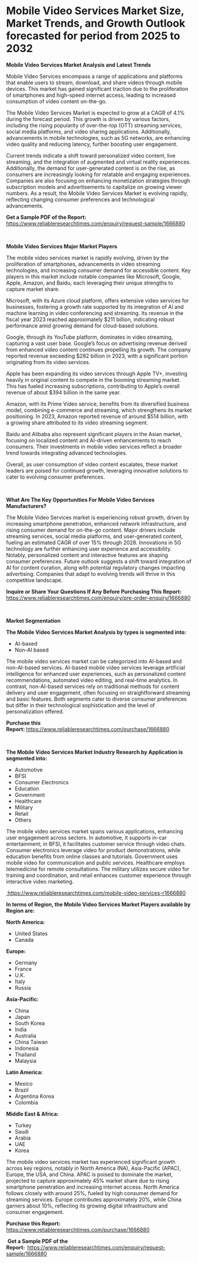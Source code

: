 <p><h1>Mobile Video Services Market Size, Market Trends, and Growth Outlook forecasted for period from 2025 to 2032</h1></p><p><strong>Mobile Video Services Market Analysis and Latest Trends</strong></p>
<p><p>Mobile Video Services encompass a range of applications and platforms that enable users to stream, download, and share videos through mobile devices. This market has gained significant traction due to the proliferation of smartphones and high-speed internet access, leading to increased consumption of video content on-the-go.</p><p>The Mobile Video Services Market is expected to grow at a CAGR of 4.1% during the forecast period. This growth is driven by various factors, including the rising popularity of over-the-top (OTT) streaming services, social media platforms, and video sharing applications. Additionally, advancements in mobile technologies, such as 5G networks, are enhancing video quality and reducing latency, further boosting user engagement.</p><p>Current trends indicate a shift toward personalized video content, live streaming, and the integration of augmented and virtual reality experiences. Additionally, the demand for user-generated content is on the rise, as consumers are increasingly looking for relatable and engaging experiences. Companies are also focusing on enhancing monetization strategies through subscription models and advertisements to capitalize on growing viewer numbers. As a result, the Mobile Video Services Market is evolving rapidly, reflecting changing consumer preferences and technological advancements.</p></p>
<p><strong>Get a Sample PDF of the Report:&nbsp;</strong> <a href="https://www.reliableresearchtimes.com/enquiry/request-sample/1666880?utm_campaign=3508&utm_medium=2&utm_source=Github&utm_content=ia&utm_term=16042025&utm_id=mobile-video-services">https://www.reliableresearchtimes.com/enquiry/request-sample/1666880</a></p>
<p>&nbsp;</p>
<p><strong>Mobile Video Services Major Market Players</strong></p>
<p><p>The mobile video services market is rapidly evolving, driven by the proliferation of smartphones, advancements in video streaming technologies, and increasing consumer demand for accessible content. Key players in this market include notable companies like Microsoft, Google, Apple, Amazon, and Baidu, each leveraging their unique strengths to capture market share.</p><p>Microsoft, with its Azure cloud platform, offers extensive video services for businesses, fostering a growth rate supported by its integration of AI and machine learning in video conferencing and streaming. Its revenue in the fiscal year 2023 reached approximately $211 billion, indicating robust performance amid growing demand for cloud-based solutions.</p><p>Google, through its YouTube platform, dominates in video streaming, capturing a vast user base. Google’s focus on advertising revenue derived from enhanced video content continues propelling its growth. The company reported revenue exceeding $282 billion in 2023, with a significant portion originating from its video services.</p><p>Apple has been expanding its video services through Apple TV+, investing heavily in original content to compete in the booming streaming market. This has fueled increasing subscriptions, contributing to Apple’s overall revenue of about $394 billion in the same year.</p><p>Amazon, with its Prime Video service, benefits from its diversified business model, combining e-commerce and streaming, which strengthens its market positioning. In 2023, Amazon reported revenue of around $514 billion, with a growing share attributed to its video streaming segment.</p><p>Baidu and Alibaba also represent significant players in the Asian market, focusing on localized content and AI-driven enhancements to reach consumers. Their investments in mobile video services reflect a broader trend towards integrating advanced technologies.</p><p>Overall, as user consumption of video content escalates, these market leaders are poised for continued growth, leveraging innovative solutions to cater to evolving consumer preferences.</p></p>
<p>&nbsp;</p>
<p><strong>What Are The Key Opportunities For Mobile Video Services Manufacturers?</strong></p>
<p><p>The Mobile Video Services market is experiencing robust growth, driven by increasing smartphone penetration, enhanced network infrastructure, and rising consumer demand for on-the-go content. Major drivers include streaming services, social media platforms, and user-generated content, fueling an estimated CAGR of over 15% through 2028. Innovations in 5G technology are further enhancing user experience and accessibility. Notably, personalized content and interactive features are shaping consumer preferences. Future outlook suggests a shift toward integration of AI for content curation, along with potential regulatory changes impacting advertising. Companies that adapt to evolving trends will thrive in this competitive landscape.</p></p>
<p><strong>Inquire or Share Your Questions If Any Before Purchasing This Report:</strong> <a href="https://www.reliableresearchtimes.com/enquiry/pre-order-enquiry/1666880?utm_campaign=3508&utm_medium=2&utm_source=Github&utm_content=ia&utm_term=16042025&utm_id=mobile-video-services">https://www.reliableresearchtimes.com/enquiry/pre-order-enquiry/1666880</a></p>
<p>&nbsp;</p>
<p><strong>Market Segmentation</strong></p>
<p><strong>The Mobile Video Services Market Analysis by types is segmented into:</strong></p>
<p><ul><li>AI-based</li><li>Non-AI based</li></ul></p>
<p><p>The mobile video services market can be categorized into AI-based and non-AI-based services. AI-based mobile video services leverage artificial intelligence for enhanced user experiences, such as personalized content recommendations, automated video editing, and real-time analytics. In contrast, non-AI-based services rely on traditional methods for content delivery and user engagement, often focusing on straightforward streaming and basic features. Both segments cater to diverse consumer preferences but differ in their technological sophistication and the level of personalization offered.</p></p>
<p><strong>Purchase this Report:&nbsp;</strong><a href="https://www.reliableresearchtimes.com/purchase/1666880?utm_campaign=3508&utm_medium=2&utm_source=Github&utm_content=ia&utm_term=16042025&utm_id=mobile-video-services">https://www.reliableresearchtimes.com/purchase/1666880</a></p>
<p>&nbsp;</p>
<p><strong>The Mobile Video Services Market Industry Research by Application is segmented into:</strong></p>
<p><ul><li>Automotive</li><li>BFSI</li><li>Consumer Electronics</li><li>Education</li><li>Government</li><li>Healthcare</li><li>Military</li><li>Retail</li><li>Others</li></ul></p>
<p><p>The mobile video services market spans various applications, enhancing user engagement across sectors. In automotive, it supports in-car entertainment; in BFSI, it facilitates customer service through video chats. Consumer electronics leverage video for product demonstrations, while education benefits from online classes and tutorials. Government uses mobile video for communication and public services. Healthcare employs telemedicine for remote consultations. The military utilizes secure video for training and coordination, and retail enhances customer experience through interactive video marketing.</p></p>
<p><a href="https://www.reliableresearchtimes.com/mobile-video-services-r1666880?utm_campaign=3508&utm_medium=2&utm_source=Github&utm_content=ia&utm_term=16042025&utm_id=mobile-video-services">&nbsp;https://www.reliableresearchtimes.com/mobile-video-services-r1666880</a></p>
<p><strong>In terms of Region, the Mobile Video Services Market Players available by Region are:</strong></p>
<p>
    <p> <strong> North America: </strong>
        <ul>
            <li>United States</li>
            <li>Canada</li>
        </ul>
        </p> 
    <p> <strong> Europe: </strong>
        <ul>
            <li>Germany</li>
            <li>France</li>
            <li>U.K.</li>
            <li>Italy</li>
            <li>Russia</li>
        </ul>
        </p> 
    <p> <strong> Asia-Pacific: </strong>
        <ul>
            <li>China</li>
            <li>Japan</li>
            <li>South Korea</li>
            <li>India</li>
            <li>Australia</li>
            <li>China Taiwan</li>
            <li>Indonesia</li>
            <li>Thailand</li>
            <li>Malaysia</li>
        </ul>
        </p> 
    <p> <strong> Latin America: </strong>
        <ul>
            <li>Mexico</li>
            <li>Brazil</li>
            <li>Argentina Korea</li>
            <li>Colombia</li>
        </ul>
        </p> 
    <p> <strong> Middle East & Africa: </strong>
        <ul>
            <li>Turkey</li>
            <li>Saudi</li>
            <li>Arabia</li>
            <li>UAE</li>
            <li>Korea</li>
        </ul>
    </p>
    </p>
<p><p>The mobile video services market has experienced significant growth across key regions, notably in North America (NA), Asia-Pacific (APAC), Europe, the USA, and China. APAC is poised to dominate the market, projected to capture approximately 45% market share due to rising smartphone penetration and increasing internet access. North America follows closely with around 25%, fueled by high consumer demand for streaming services. Europe contributes approximately 20%, while China garners about 10%, reflecting its growing digital infrastructure and consumer engagement.</p></p>
<p><strong>Purchase this Report: </strong><a href="https://www.reliableresearchtimes.com/purchase/1666880?utm_campaign=3508&utm_medium=2&utm_source=Github&utm_content=ia&utm_term=16042025&utm_id=mobile-video-services">https://www.reliableresearchtimes.com/purchase/1666880</a></p>
<p>&nbsp;<strong>Get a Sample PDF of the Report:&nbsp;&nbsp;</strong><a href="https://www.reliableresearchtimes.com/enquiry/request-sample/1666880?utm_campaign=3508&utm_medium=2&utm_source=Github&utm_content=ia&utm_term=16042025&utm_id=mobile-video-services">https://www.reliableresearchtimes.com/enquiry/request-sample/1666880</a></p>
<p><strong></strong></p>
<p><p></p><p></p><p></p></p>